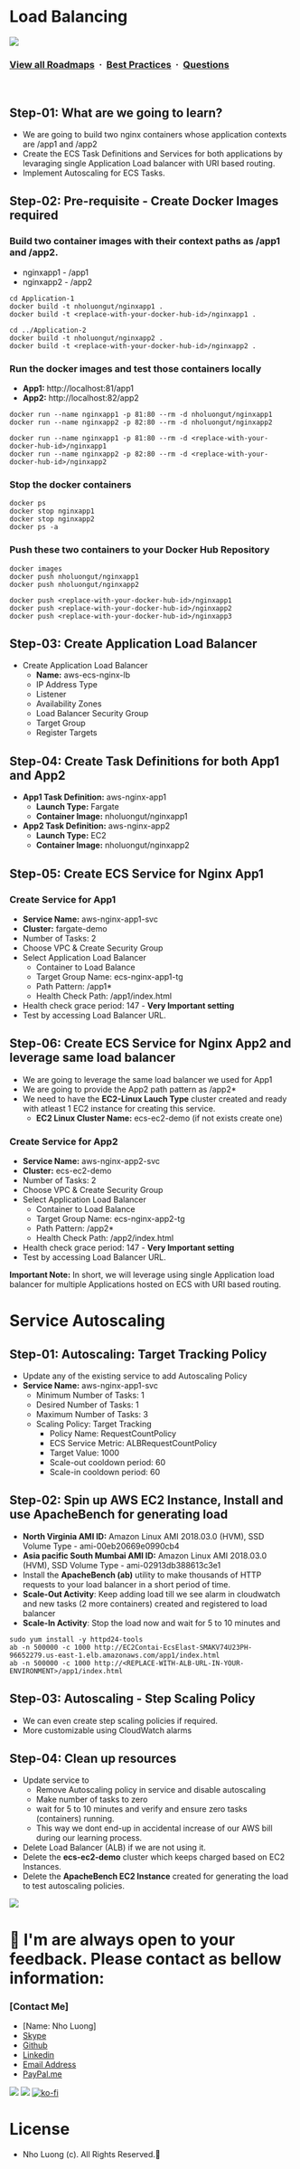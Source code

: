 # Load Balancing

![](https://i.imgur.com/waxVImv.png)
### [View all Roadmaps](https://github.com/nholuongut/all-roadmaps) &nbsp;&middot;&nbsp; [Best Practices](https://github.com/nholuongut/all-roadmaps/blob/main/public/best-practices/) &nbsp;&middot;&nbsp; [Questions](https://www.linkedin.com/in/nholuong/)
<br/>

## Step-01: What are we going to learn?
- We are going to build two nginx containers whose application contexts are /app1 and /app2
- Create the ECS Task Definitions and Services for both applications by levaraging single Application Load balancer with URI based routing. 
- Implement Autoscaling for ECS Tasks. 

## Step-02: Pre-requisite - Create Docker Images required
### Build two container images with their context paths as /app1 and /app2.
- nginxapp1 - /app1
- nginxapp2 - /app2
```
cd Application-1
docker build -t nholuongut/nginxapp1 .
docker build -t <replace-with-your-docker-hub-id>/nginxapp1 .

cd ../Application-2
docker build -t nholuongut/nginxapp2 .
docker build -t <replace-with-your-docker-hub-id>/nginxapp2 .
```    
### Run the docker images and test those containers locally  
- **App1:** http://localhost:81/app1
- **App2:** http://localhost:82/app2
```
docker run --name nginxapp1 -p 81:80 --rm -d nholuongut/nginxapp1
docker run --name nginxapp2 -p 82:80 --rm -d nholuongut/nginxapp2

docker run --name nginxapp1 -p 81:80 --rm -d <replace-with-your-docker-hub-id>/nginxapp1
docker run --name nginxapp2 -p 82:80 --rm -d <replace-with-your-docker-hub-id>/nginxapp2
```
### Stop the docker containers
```
docker ps
docker stop nginxapp1
docker stop nginxapp2
docker ps -a
```    
### Push these two containers to your Docker Hub Repository
```
docker images
docker push nholuongut/nginxapp1
docker push nholuongut/nginxapp2

docker push <replace-with-your-docker-hub-id>/nginxapp1
docker push <replace-with-your-docker-hub-id>/nginxapp2
docker push <replace-with-your-docker-hub-id>/nginxapp3
```

## Step-03: Create Application Load Balancer
- Create Application Load Balancer
    - **Name:** aws-ecs-nginx-lb
    - IP Address Type
    - Listener
    - Availability Zones
    - Load Balancer Security Group
    - Target Group
    - Register Targets

## Step-04: Create Task Definitions for both App1 and App2
- **App1 Task Definition:** aws-nginx-app1
    - **Launch Type:** Fargate
    - **Container Image:** nholuongut/nginxapp1
- **App2 Task Definition:** aws-nginx-app2
    - **Launch Type:** EC2
    - **Container Image:** nholuongut/nginxapp2
    

## Step-05: Create ECS Service for Nginx App1
### Create Service for App1
- **Service Name:** aws-nginx-app1-svc
- **Cluster:** fargate-demo
- Number of Tasks: 2
- Choose VPC & Create Security Group
- Select Application Load Balancer
    - Container to Load Balance
    - Target Group Name: ecs-nginx-app1-tg
    - Path Pattern: /app1*
    - Health Check Path: /app1/index.html
- Health check grace period: 147   - **Very Important setting**
- Test by accessing Load Balancer URL. 


## Step-06: Create ECS Service for Nginx App2 and leverage same load balancer
- We are going to leverage the same load balancer we used for App1 
- We are going to provide the App2 path pattern as /app2*
- We need to have the **EC2-Linux Lauch Type** cluster created and ready with atleast 1 EC2 instance for creating this service. 
    - **EC2 Linux Cluster Name:** ecs-ec2-demo (if not exists create one)

### Create Service for App2

- **Service Name:** aws-nginx-app2-svc
- **Cluster:** ecs-ec2-demo
- Number of Tasks: 2
- Choose VPC & Create Security Group
- Select Application Load Balancer
    - Container to Load Balance
    - Target Group Name: ecs-nginx-app2-tg
    - Path Pattern: /app2*
    - Health Check Path: /app2/index.html
- Health check grace period: 147   - **Very Important setting**
- Test by accessing Load Balancer URL. 

**Important Note:** In short, we will leverage using single Application load balancer for multiple Applications hosted on ECS with URI based routing.  

# Service Autoscaling

## Step-01: Autoscaling: Target Tracking Policy
- Update any of the existing service to add Autoscaling Policy
- **Service Name:** aws-nginx-app1-svc
    - Minimum Number of Tasks: 1
    - Desired Number of Tasks: 1
    - Maximum Number of Tasks: 3
    - Scaling Policy: Target Tracking
        - Policy Name: RequestCountPolicy
        - ECS Service Metric: ALBRequestCountPolicy
        - Target Value: 1000
        - Scale-out cooldown period: 60
        - Scale-in cooldown period: 60

## Step-02: Spin up AWS EC2 Instance, Install and use ApacheBench for generating load
- **North Virginia AMI ID:** Amazon Linux AMI 2018.03.0 (HVM), SSD Volume Type - ami-00eb20669e0990cb4
- **Asia pacific South Mumbai AMI ID:** Amazon Linux AMI 2018.03.0 (HVM), SSD Volume Type - ami-02913db388613c3e1
- Install the **ApacheBench (ab)** utility to make thousands of HTTP requests to your load balancer in a short period of time.
- **Scale-Out Activity**: Keep adding load till we see alarm in cloudwatch and new tasks (2 more containers) created and registered to load balancer
- **Scale-In Activity**: Stop the load now and wait for 5 to 10 minutes and 
```
sudo yum install -y httpd24-tools
ab -n 500000 -c 1000 http://EC2Contai-EcsElast-SMAKV74U23PH-96652279.us-east-1.elb.amazonaws.com/app1/index.html
ab -n 500000 -c 1000 http://<REPLACE-WITH-ALB-URL-IN-YOUR-ENVIRONMENT>/app1/index.html
```    

## Step-03: Autoscaling - Step Scaling Policy
 - We can even create step scaling policies if required.
 - More customizable using CloudWatch alarms 

## Step-04: Clean up resources
- Update service to 
    - Remove Autoscaling policy in service and disable autoscaling
    - Make number of tasks to zero
    - wait for 5 to 10 minutes and verify and ensure zero tasks (containers) running.
    - This way we dont end-up in accidental increase of our AWS bill during our learning process. 
- Delete Load Balancer (ALB) if we are not using it. 
- Delete the **ecs-ec2-demo** cluster which keeps charged based on EC2 Instances. 
- Delete the **ApacheBench EC2 Instance** created for generating the load to test autoscaling policies. 

![](https://i.imgur.com/waxVImv.png)
# 🚀 I'm are always open to your feedback.  Please contact as bellow information:
### [Contact Me]
* [Name: Nho Luong]
* [Skype](luongutnho_skype)
* [Github](https://github.com/nholuongut/)
* [Linkedin](https://www.linkedin.com/in/nholuong/)
* [Email Address](luongutnho@hotmail.com)
* [PayPal.me](https://www.paypal.com/paypalme/nholuongut)

![](https://i.imgur.com/waxVImv.png)
![](Donate.png)
[![ko-fi](https://ko-fi.com/img/githubbutton_sm.svg)](https://ko-fi.com/nholuong)

# License
* Nho Luong (c). All Rights Reserved.🌟